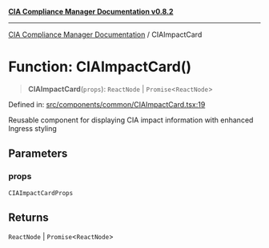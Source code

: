 [**CIA Compliance Manager Documentation v0.8.2**](../README.md)

***

[CIA Compliance Manager Documentation](../globals.md) / CIAImpactCard

# Function: CIAImpactCard()

> **CIAImpactCard**(`props`): `ReactNode` \| `Promise`\<`ReactNode`\>

Defined in: [src/components/common/CIAImpactCard.tsx:19](https://github.com/Hack23/cia-compliance-manager/blob/423c5d261c747ade8ca2550e176aa05168b5a31e/src/components/common/CIAImpactCard.tsx#L19)

Reusable component for displaying CIA impact information with enhanced Ingress styling

## Parameters

### props

`CIAImpactCardProps`

## Returns

`ReactNode` \| `Promise`\<`ReactNode`\>
